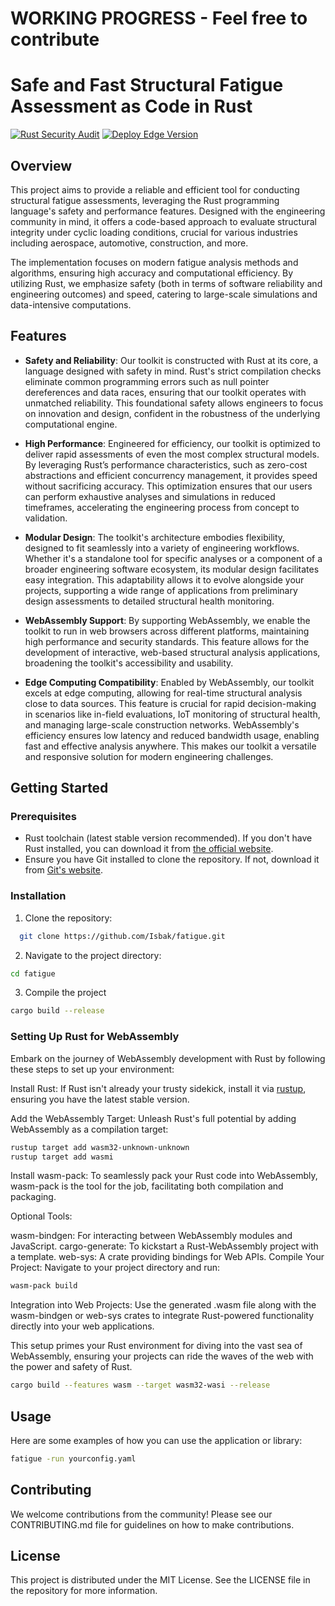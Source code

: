 # WORKING PROGRESS - Feel free to contribute 
# Safe and Fast Structural Fatigue Assessment as Code in Rust

[![Rust Security Audit](https://github.com/Isbak/fatigue/actions/workflows/security_audit.yml/badge.svg)](https://github.com/Isbak/fatigue/actions/workflows/security_audit.yml) [![Deploy Edge Version](https://github.com/Isbak/fatigue/actions/workflows/webassembly.yml/badge.svg)](https://github.com/Isbak/fatigue/actions/workflows/webassembly.yml)

## Overview

This project aims to provide a reliable and efficient tool for conducting structural fatigue assessments, leveraging the Rust programming language's safety and performance features. Designed with the engineering community in mind, it offers a code-based approach to evaluate structural integrity under cyclic loading conditions, crucial for various industries including aerospace, automotive, construction, and more.

The implementation focuses on modern fatigue analysis methods and algorithms, ensuring high accuracy and computational efficiency. By utilizing Rust, we emphasize safety (both in terms of software reliability and engineering outcomes) and speed, catering to large-scale simulations and data-intensive computations.

## Features

- **Safety and Reliability**: Our toolkit is constructed with Rust at its core, a language designed with safety in mind. Rust's strict compilation checks eliminate common programming errors such as null pointer dereferences and data races, ensuring that our toolkit operates with unmatched reliability. This foundational safety allows engineers to focus on innovation and design, confident in the robustness of the underlying computational engine.

- **High Performance**: Engineered for efficiency, our toolkit is optimized to deliver rapid assessments of even the most complex structural models. By leveraging Rust’s performance characteristics, such as zero-cost abstractions and efficient concurrency management, it provides speed without sacrificing accuracy. This optimization ensures that our users can perform exhaustive analyses and simulations in reduced timeframes, accelerating the engineering process from concept to validation.

- **Modular Design**: The toolkit's architecture embodies flexibility, designed to fit seamlessly into a variety of engineering workflows. Whether it's a standalone tool for specific analyses or a component of a broader engineering software ecosystem, its modular design facilitates easy integration. This adaptability allows it to evolve alongside your projects, supporting a wide range of applications from preliminary design assessments to detailed structural health monitoring.
  
- **WebAssembly Support**: By supporting WebAssembly, we enable the toolkit to run in web browsers across different platforms, maintaining high performance and security standards. This feature allows for the development of interactive, web-based structural analysis applications, broadening the toolkit's accessibility and usability.
  
- **Edge Computing Compatibility**: Enabled by WebAssembly, our toolkit excels at edge computing, allowing for real-time structural analysis close to data sources. This feature is crucial for rapid decision-making in scenarios like in-field evaluations, IoT monitoring of structural health, and managing large-scale construction networks. WebAssembly's efficiency ensures low latency and reduced bandwidth usage, enabling fast and effective analysis anywhere. This makes our toolkit a versatile and responsive solution for modern engineering challenges.
  
## Getting Started

### Prerequisites

- Rust toolchain (latest stable version recommended). If you don't have Rust installed, you can download it from [the official website](https://www.rust-lang.org/tools/install).
- Ensure you have Git installed to clone the repository. If not, download it from [Git's website](https://git-scm.com/downloads).

### Installation

1. Clone the repository:
```sh
  git clone https://github.com/Isbak/fatigue.git
```
2. Navigate to the project directory:
```sh
cd fatigue
```
3. Compile the project
```sh
cargo build --release
```

### Setting Up Rust for WebAssembly
Embark on the journey of WebAssembly development with Rust by following these steps to set up your environment:

Install Rust: If Rust isn't already your trusty sidekick, install it via [rustup](https://rustup.rs/), ensuring you have the latest stable version.

Add the WebAssembly Target: Unleash Rust's full potential by adding WebAssembly as a compilation target:

```sh
rustup target add wasm32-unknown-unknown
rustup target add wasmi
```
Install wasm-pack: To seamlessly pack your Rust code into WebAssembly, wasm-pack is the tool for the job, facilitating both compilation and packaging.

Optional Tools:

wasm-bindgen: For interacting between WebAssembly modules and JavaScript.
cargo-generate: To kickstart a Rust-WebAssembly project with a template.
web-sys: A crate providing bindings for Web APIs.
Compile Your Project: Navigate to your project directory and run:

```sh
wasm-pack build
```
Integration into Web Projects: Use the generated .wasm file along with the wasm-bindgen or web-sys crates to integrate Rust-powered functionality directly into your web applications.

This setup primes your Rust environment for diving into the vast sea of WebAssembly, ensuring your projects can ride the waves of the web with the power and safety of Rust.

```sh
cargo build --features wasm --target wasm32-wasi --release
```

## Usage
Here are some examples of how you can use the application or library:
```sh
fatigue -run yourconfig.yaml
```

## Contributing
We welcome contributions from the community! Please see our CONTRIBUTING.md file for guidelines on how to make contributions.

## License
This project is distributed under the MIT License. See the LICENSE file in the repository for more information.
